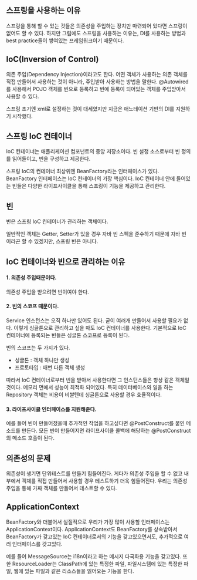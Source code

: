 ## 스프링을 사용하는 이유

스프링을 통해 할 수 있는 것들은 의존성을 주입하는 장치만 마련되어 있다면 스프링이 없어도 할 수 있다. 하지만 그럼에도 스프링을 사용하는 이유는, DI를 사용하는 방법과 best practice들이 쌓여있는 프레임워크이기 때문이다.



## IoC(Inversion of Control)

의존 주입(Dependency Injection)이라고도 한다. 어떤 객체가 사용하는 의존 객체를 직접 만들어서 사용하는 것이 아니라, 주입받아 사용하는 방법을 말한다. @Autowired를 사용해서 POJO 객체를 빈으로 등록하고 빈에 등록이 되어있는 객체를 주입받아서 사용할 수 있다.

스프링 초기엔 xml로 설정하는 것이 대세였지만 지금은 애노테이션 기반의 DI를 지원하기 시작했다.



## 스프링 IoC 컨테이너

IoC 컨테이너는 애플리케이션 컴포넌트의 중앙 저장소이다. 빈 설정 소스로부터 빈 정의를 읽어들이고, 빈을 구성하고 제공한다.

스프링 IoC의 컨테이너 최상위엔 BeanFactory라는 인터페이스가 있다. BeanFactory 인터페이스는 IoC 컨테이너의 가장 핵심이다. IoC 컨테이너 안에 들어있는 빈들은 다양한 라이프사이클을 통해 스프링이 기능을 제공하고 관리한다. 



## 빈

빈은 스프링 IoC 컨테이너가 관리하는 객체이다. 

일반적인 객체는 Getter, Setter가 있을 경우 자바 빈 스펙을 준수하기 때문에 자바 빈이라곤 할 수 있겠지만, 스프링 빈은 아니다.

### 

## IoC 컨테이너와 빈으로 관리하는 이유

#### 1. 의존성 주입때문이다.

의존성 주입을 받으려면 빈이여야 한다.

#### 2. 빈의 스코프 때문이다.

Service 인스턴스는 오직 하나만 있어도 된다. 굳이 여러개 만들어서 사용할 필요가 없다. 이렇게 싱글톤으로 관리하고 싶을 때도 IoC 컨테이너를 사용한다. 기본적으로 IoC 컨테이너에 등록되는 빈들은 싱글톤 스코프로 등록이 된다.

빈의 스코프는 두 가지가 있다.

- 싱글톤 : 객체 하나만 생성
- 프로토타입 : 매번 다른 객체 생성

따라서 IoC 컨테이너로부터 빈을 받아서 사용한다면 그 인스턴스들은 항상 같은 객체일 것이다. 메모리 면에서 성능이 최적화 되어있다. 특히 데이터베이스와 일을 하는 Repository 객체는 비용이 비쌀텐데 싱글톤으로 사용할 경우 효율적이다.

#### 3. 라이프사이클 인터페이스를 지원해준다.

예를 들어 빈이 만들어졌을때 추가적인 작업을 하고싶다면 @PostConstruct를 붙인 메소드를 만든다. 모든 빈이 만들어지면 라이프사이클 콜백에 해당하는 @PostConstruct의 메소드 호출이 된다.



## 의존성의 문제

의존성이 생기면 단위테스트를 만들기 힘들어진다. 게다가 의존성 주입을 할 수 없고 내부에서 객체를 직접 만들어서 사용할 경우 테스트하기 더욱 힘들어진다. 우리는 의존성 주입을 통해 가짜 객체를 만들어서 테스트할 수 있다.



## ApplicationContext

BeanFactory와 더불어서 실질적으로 우리가 가장 많이 사용할 인터페이스는 ApplicationContext이다. ApplicationContext도 BeanFactory를 상속받아서 BeanFactory가 갖고있는 IoC 컨테이너로서의 기능을 갖고있으면서도, 추가적으로 여러 인터페이스를 갖고있다.

예를 들어 MessageSource는 i18n이라고 하는 메시지 다국화용 기능을 갖고있다. 또한 ResourceLoader는 ClassPath에 있는 특정한 파일, 파일시스템에 있는 특정한 파일, 웹에 있는 파일과 같은 리소스들을 읽어오는 기능을 한다.
